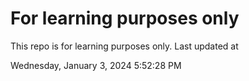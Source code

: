 # For learning purposes only
This repo is for learning purposes only.
Last updated at

Wednesday, January 3, 2024 5:52:28 PM

